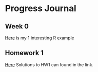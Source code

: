# Progress Journal

## Week 0
[Here](https://github.com/ETM-58D/spring20-kocsimge/blob/master/files/Interesting%20R%20Examples.html) is my 1 interesting R example 

## Homework 1

[Here](https://github.com/ETM-58D/spring20-kocsimge/blob/master/files/Simge_Koc_HW1.html) Solutions to HW1 can found in the link.
